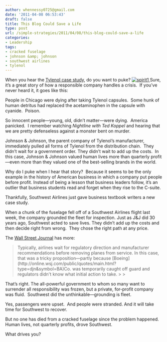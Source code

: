 ```yaml
---
author: whennessy0725@gmail.com
date: '2011-04-08 06:53:43'
draft: false
title: This Blog Could Save a Life
type: post
url: /simple-strategies/2011/04/08/this-blog-could-save-a-life
categories:
- Leadership
tags:
- cracked fuselage
- johnson &amp; johnson
- southwest airlines
- tylenol
---
```


When you hear the [Tylenol case study](http://iml.jou.ufl.edu/projects/fall02/susi/tylenol.htm), do you want to puke?
[![spirit1]()
]()Sure, it’s a great story of how a responsible company handles a crisis.  If you’ve never heard it, it goes like this:




People in Chicago were dying after taking Tylenol capsules.  Some hunk of human detritus had replaced the acetaminophen in the capsule with cyanide.  Poison.




So innocent people—young, old, didn’t matter—were dying.  America panicked.  I remember watching _Nightline with Ted Koppel_ and hearing that we are pretty defenseless against a monster bent on murder.




Johnson & Johnson, the parent company of Tylenol’s manufacturer, immediately pulled all forms of Tylenol from the distribution chain.  They didn’t wait for a government order. They didn’t wait to add up the costs.  In this case, Johnson & Johnson valued human lives more than quarterly profit—even more than they valued one of the best-selling brands in the world.




Why do I puke when I hear that story?  Because it seems to be the only example in the history of American business in which a company put people before profit. Instead of being a lesson that business leaders follow, it’s an outlier that business students read and forget when they rise to the C-suite.




Thankfully, Southwest Airlines just gave business textbook writers a new case study.




When a chunk of the fuselage fell off of a Southwest Airlines flight last week, the company grounded the fleet for inspection. Just as J&J did 30 years ago, Southwest acted to save lives. They didn’t add up the costs and then decide right from wrong.  They chose the right path at any price.




The [Wall Street Journal](http://online.wsj.com/article/SB10001424052748704630004576249144015341786.html?mod=WSJ_hp_LEFTTopStories) has more:




<blockquote>Typically, airlines wait for regulatory direction and manufacturer recommendations before removing planes from service. In this case, that was a tricky proposition—partly because [Boeing](http://online.wsj.com/public/quotes/main.html?type=djn&symbol=BA)Co. was temporarily caught off guard and regulators didn't know what initial action to take.
> 
> </blockquote>




That’s right. The all-powerful government to whom so many want to surrender all responsibility was frozen, but a private, for-profit company was fluid.  Southwest did the unthinkable—grounding is fleet.




Yes, passengers were upset.  And people were stranded. And it will take time for Southwest to recover.




But no one has died from a cracked fuselage since the problem happened.  Human lives, not quarterly profits, drove Southwest.




What drives you?
